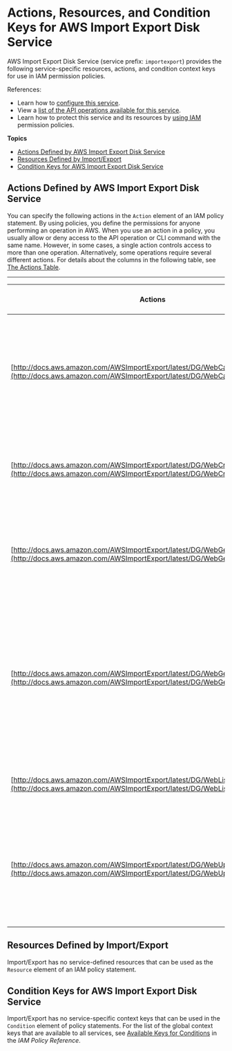 # Actions, Resources, and Condition Keys for AWS Import Export Disk Service<a name="list_awsimportexportdiskservice"></a>

AWS Import Export Disk Service \(service prefix: `importexport`\) provides the following service\-specific resources, actions, and condition context keys for use in IAM permission policies\.

References:
+ Learn how to [configure this service](http://docs.aws.amazon.com/AWSImportExport/latest/DG/)\.
+ View a [list of the API operations available for this service](http://docs.aws.amazon.com/AWSImportExport/latest/DG/)\.
+ Learn how to protect this service and its resources by [using IAM](http://docs.aws.amazon.com/AWSImportExport/latest/DG/using-iam.html) permission policies\.

**Topics**
+ [Actions Defined by AWS Import Export Disk Service](#awsimportexportdiskservice-actions-as-permissions)
+ [Resources Defined by Import/Export](#awsimportexportdiskservice-resources-for-iam-policies)
+ [Condition Keys for AWS Import Export Disk Service](#awsimportexportdiskservice-policy-keys)

## Actions Defined by AWS Import Export Disk Service<a name="awsimportexportdiskservice-actions-as-permissions"></a>

You can specify the following actions in the `Action` element of an IAM policy statement\. By using policies, you define the permissions for anyone performing an operation in AWS\. When you use an action in a policy, you usually allow or deny access to the API operation or CLI command with the same name\. However, in some cases, a single action controls access to more than one operation\. Alternatively, some operations require several different actions\. For details about the columns in the following table, see [The Actions Table](reference_policies_actions-resources-contextkeys.md#actions_table)\.


****  

| Actions | Description | Access Level | Resource Types \(\*required\) | Condition Keys | Dependent Actions | 
| --- | --- | --- | --- | --- | --- | 
| [http://docs.aws.amazon.com/AWSImportExport/latest/DG/WebCancelJob.html](http://docs.aws.amazon.com/AWSImportExport/latest/DG/WebCancelJob.html) | This action cancels a specified job\. Only the job owner can cancel it\. The action fails if the job has already started or is complete\. | Write |  |  |  | 
| [http://docs.aws.amazon.com/AWSImportExport/latest/DG/WebCreateJob.html](http://docs.aws.amazon.com/AWSImportExport/latest/DG/WebCreateJob.html) | This action initiates the process of scheduling an upload or download of your data\. | Write |  |  |  | 
| [http://docs.aws.amazon.com/AWSImportExport/latest/DG/WebGetShippingLabel.html](http://docs.aws.amazon.com/AWSImportExport/latest/DG/WebGetShippingLabel.html) | This action generates a pre\-paid shipping label that you will use to ship your device to AWS for processing\. | Read |  |  |  | 
| [http://docs.aws.amazon.com/AWSImportExport/latest/DG/WebGetStatus.html](http://docs.aws.amazon.com/AWSImportExport/latest/DG/WebGetStatus.html) | This action returns information about a job, including where the job is in the processing pipeline, the status of the results, and the signature value associated with the job\. | Read |  |  |  | 
| [http://docs.aws.amazon.com/AWSImportExport/latest/DG/WebListJobs.html](http://docs.aws.amazon.com/AWSImportExport/latest/DG/WebListJobs.html) | This action returns the jobs associated with the requester\. | List |  |  |  | 
| [http://docs.aws.amazon.com/AWSImportExport/latest/DG/WebUpdateJob.html](http://docs.aws.amazon.com/AWSImportExport/latest/DG/WebUpdateJob.html) | You use this action to change the parameters specified in the original manifest file by supplying a new manifest file\. | Write |  |  |  | 

## Resources Defined by Import/Export<a name="awsimportexportdiskservice-resources-for-iam-policies"></a>

Import/Export has no service\-defined resources that can be used as the `Resource` element of an IAM policy statement\.

## Condition Keys for AWS Import Export Disk Service<a name="awsimportexportdiskservice-policy-keys"></a>

Import/Export has no service\-specific context keys that can be used in the `Condition` element of policy statements\. For the list of the global context keys that are available to all services, see [Available Keys for Conditions](http://docs.aws.amazon.com/IAM/latest/UserGuide/reference_policies_condition-keys.html#AvailableKeys) in the *IAM Policy Reference*\.